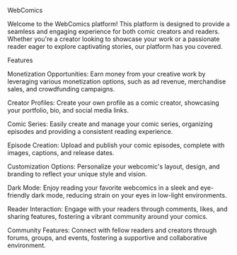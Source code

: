 WebComics 

Welcome to the WebComics platform! This platform is designed to provide a seamless and engaging experience for both comic creators and readers. 
Whether you're a creator looking to showcase your work or a passionate reader eager to explore captivating stories, our platform has you covered.

Features

Monetization Opportunities: Earn money from your creative work by leveraging various monetization options, such as ad revenue, merchandise sales, and crowdfunding campaigns.

Creator Profiles: Create your own profile as a comic creator, showcasing your portfolio, bio, and social media links.

Comic Series: Easily create and manage your comic series, organizing episodes and providing a consistent reading experience.

Episode Creation: Upload and publish your comic episodes, complete with images, captions, and release dates.

Customization Options: Personalize your webcomic's layout, design, and branding to reflect your unique style and vision.

Dark Mode: Enjoy reading your favorite webcomics in a sleek and eye-friendly dark mode, reducing strain on your eyes in low-light environments.

Reader Interaction: Engage with your readers through comments, likes, and sharing features, fostering a vibrant community around your comics.

Community Features: Connect with fellow readers and creators through forums, groups, and events, fostering a supportive and collaborative environment.
